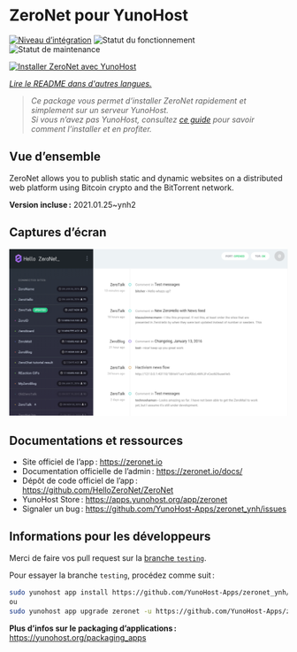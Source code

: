 <!--
Nota bene : ce README est automatiquement généré par <https://github.com/YunoHost/apps/tree/master/tools/readme_generator>
Il NE doit PAS être modifié à la main.
-->

# ZeroNet pour YunoHost

[![Niveau d’intégration](https://dash.yunohost.org/integration/zeronet.svg)](https://dash.yunohost.org/appci/app/zeronet) ![Statut du fonctionnement](https://ci-apps.yunohost.org/ci/badges/zeronet.status.svg) ![Statut de maintenance](https://ci-apps.yunohost.org/ci/badges/zeronet.maintain.svg)

[![Installer ZeroNet avec YunoHost](https://install-app.yunohost.org/install-with-yunohost.svg)](https://install-app.yunohost.org/?app=zeronet)

*[Lire le README dans d'autres langues.](./ALL_README.md)*

> *Ce package vous permet d’installer ZeroNet rapidement et simplement sur un serveur YunoHost.*  
> *Si vous n’avez pas YunoHost, consultez [ce guide](https://yunohost.org/install) pour savoir comment l’installer et en profiter.*

## Vue d’ensemble

ZeroNet allows you to publish static and dynamic websites on a distributed web platform using Bitcoin crypto and the BitTorrent network.


**Version incluse :** 2021.01.25~ynh2

## Captures d’écran

![Capture d’écran de ZeroNet](./doc/screenshots/screenshot.png)

## Documentations et ressources

- Site officiel de l’app : <https://zeronet.io>
- Documentation officielle de l’admin : <https://zeronet.io/docs/>
- Dépôt de code officiel de l’app : <https://github.com/HelloZeroNet/ZeroNet>
- YunoHost Store : <https://apps.yunohost.org/app/zeronet>
- Signaler un bug : <https://github.com/YunoHost-Apps/zeronet_ynh/issues>

## Informations pour les développeurs

Merci de faire vos pull request sur la [branche `testing`](https://github.com/YunoHost-Apps/zeronet_ynh/tree/testing).

Pour essayer la branche `testing`, procédez comme suit :

```bash
sudo yunohost app install https://github.com/YunoHost-Apps/zeronet_ynh/tree/testing --debug
ou
sudo yunohost app upgrade zeronet -u https://github.com/YunoHost-Apps/zeronet_ynh/tree/testing --debug
```

**Plus d’infos sur le packaging d’applications :** <https://yunohost.org/packaging_apps>
